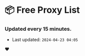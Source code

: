 # :package: Free Proxy List
### Updated every 15 minutes.

- Last updated: `2024-04-23 04:05`

:heart:
